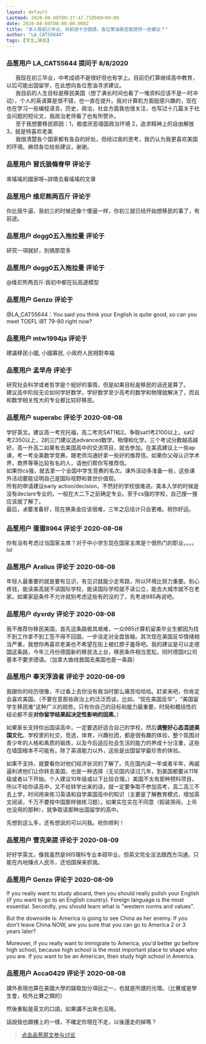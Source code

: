 ```yaml
---
layout: default
Lastmod: 2020-08-09T00:37:47.710589+00:00
date: 2020-08-08T00:00:00.000Z
title: "本人现初三毕业，对前途十分困惑，各位葱油是否能提供一些建议？"
author: "LA_CAT55644"
tags: [学生,移民]
---
```



### 品葱用户 **LA_CAT55644** 提问于 8/8/2020
    
      我现在初三毕业，中考成绩不是很好但也有学上。目前仍打算继续高中教育，以后可能出国留学，在此想向各位葱油寻求建议。  
      我目前的人生目标是移民美国（想了满长时间也看了一堆资料应该不是一时冲动），个人的英语算是很不错，也一直在提升。我对计算机方面挺感兴趣的，现在也在学习一些编程语言。历史，政治，社会方面我也很关注，也写过十几篇关于社会问题的短论文，我政治老师看了也有所赞许。  
      至于我想要移民原因：1，极度厌恶墙国政治环境 2，追求精神上的自由解放 3，就是特喜欢老美  
      我很清楚各个国家都有各自的好处，但经过我的思考，我仍认为我更喜欢美国的环境。麻烦各位给些建议，谢谢。
    
                

### 品葱用户 **習氏狼條脊甲** 评论于 
        
來瑤瑤的國家呀~詳情去看瑤瑤的文章
        
                

### 品葱用户 **维尼熊两百斤** 评论于 
        
你比我牛逼，我初三的时候还像个傻逼一样，你初三就已经开始想移民的事了，有前途。
        
                

### 品葱用户 **dogg0五入拖拉曼** 评论于 
        
研究一項就好，別搞那麼多
        
                

### 品葱用户 **dogg0五入拖拉曼** 评论于 
        
@维尼熊两百斤:我初中都在玩高達模型
        
                

### 品葱用户 **Genzo** 评论于 
        
@LA\_CAT55644：You said you think your English is quite good, so can you meet TOEFL iBT 79-80 right now?
        
                

### 品葱用户 **mtw1994ja** 评论于 
        
建議移民小國, 小國寡民, 小政府人民相對幸福
        
                

### 品葱用户 **孟早舟** 评论于 
        
研究社会科学或者哲学是个挺好的事情，但是如果目标是移民的话还是算了。  
建议高中阶段无论如何学好数学，学好数学至少高考的数学和物理就解决了，而且和数学相关性大的专业都比较好移民。
        
                

### 品葱用户 **superabc** 评论于 2020-08-08
        
学好英文。建议高一考完托福，高二考完SAT1和2。争取sat1考2100以上，sat2考2350以上，2的三门建议选advanced数学，物理和化学。三个考试分数越高越好。高一升高二如果有去美国高中的交流项目，就去参加。在美高建议上一些ap课，考一考全美数学竞赛，跟老师沟通好拿一些好的推荐信。如果你父母认识学术界，商界等等比较有名的人，请他们帮你写推荐信。  
如果你cs强，就去拿一个全国中学生竞赛的名次。课外活动多准备一些，这些课外活动要能证明自己是国际视野和普世价值观。  
所有的申请建议early action/decision，不然好的学校很难进。美本入学的时候是没有declare专业的，一般在大二下之前确定专业。至于cs强的学校，自己搜一搜应该就了解了。  
最后，💰要准备好，现在换美金应该很难，三年之后估计只会更难。祝你好运。
        
                

### 品葱用户 **蛋蛋8964** 评论于 2020-08-08
        
你有没有考虑过当国家主席？对于中小学生现在国家主席是个很热门的职业。。。。lol
        
                

### 品葱用户 **Aralius** 评论于 2020-08-08
        
年轻人最重要的就是要有见识，有见识就能少走弯路，所以环境比努力重要。别心疼钱，能读美高就不读国际学校，能读国际学校就不读公立，能去大城市就不在老家。如果家庭条件不允许就别考虑这些有的没的了，先考进985再说吧。
        
                

### 品葱用户 **dyxrdy** 评论于 2020-08-08
        
我不推荐你移民美国，首先这条路极其艰难，一众985计算机留美毕业生都因为找不到工作拿不到工签不得不回国，一步没走对全盘皆输。其次现在美国反华情绪相当严重，我想你再喜欢老美也不希望在街上被红脖子羞辱吧。我的建议是可以走德国这条路，今年三月份德国新的移民法上台，移民条件相当宽松，同时德国it公司基本不要求德语。（加拿大曲线救国去美国也是一条路）
        
                

### 品葱用户 **奉天浮浪者** 评论于 2020-08-09
        
我跟你的经历很像，不过看上去你没有我当时那么痛苦哈哈哈。赶紧来吧，你肯定会喜欢美国。（不要在意那些政治上的泛泛而谈，比如，“现在美国反华”，“美国留学生移民难”这种广义的趋势。只有你自己的目标和能力最重要，时局和概括性的结论都不是**对你留学结果起决定性影响的因素**。）  
  
如果家长支持你出国读高中，一定要选好适合自己的学校，然后**调整好心态混迹美国文化**。学校里的社交，竞选，体育，兴趣社团，都是很有趣的体验，整个氛围对青少年的人格和素质的锻炼，以及今后适应社会生活的能力的养成十分注重，这些在墙国根本不可能有。除了英语能力以外，这些是出国留学最珍贵的体验。  
  
如果不支持，就要看你对他们经济状况的了解了。先在国内读一年或者半年，再威逼利诱他们让你转去美国，也是一种选择（无论国内读过几年，到美国都要从11年级或者以下开始。个人建议10年级或以下比较合理。）美国不太有那种预科项目，所以不给你读高中，又不给转学出来的话，就一定要争取不参加高考，高二高三不去上学，时间用来练习英语和自学美国高中的知识（主要是了解教育模式，增加英文阅读，千万不要按中国那样做练习题）。如果实在实在不同意（假装哭闹，上吊也没用的那种），就争取读那种出国留学的高中。  
  
先想到这么多，还有想说的可以问我。祝你顺利！
        
                

### 品葱用户 **雪克来提** 评论于 2020-08-09
        
好好学英文。像我虽然是985理科专业本硕毕业，但英文完全没法跟西方沟通，只能在内地赚点人民币，还怕国保来抓我。
        
                

### 品葱用户 **Genzo** 评论于 2020-08-09
        
If you really want to study aboard, then you should really polish your English (if you want to go to an English country). Foreign language is the most essential. Secondly, you should learn what is "western norms and values".   
  
But the downside is: America is going to see China as her enemy. If you don't leave China NOW, are you sure that you can go to America 2 or 3 years later?  
  
Moreover, if you really want to immigrate to America, you'd better go before high school, because high school is the most important place to shape who you are. If you want to be an American, then study high school in America.
        
                

### 品葱用户 **Acca0429** 评论于 2020-08-08
        
課外表現也算在美國大學的錄取加分項目之一，也就是所謂的光環。（比賽或是學生會，校外比賽之類的）  
  
然後重點是英文的口語，如果講不出來也沒用。  
  
話說我也跟樓上的一樣，不確定你現在不走，以後還走的掉嗎？
        
                





> [点击品葱原文参与讨论](https://pincong.rocks/question/29560)

